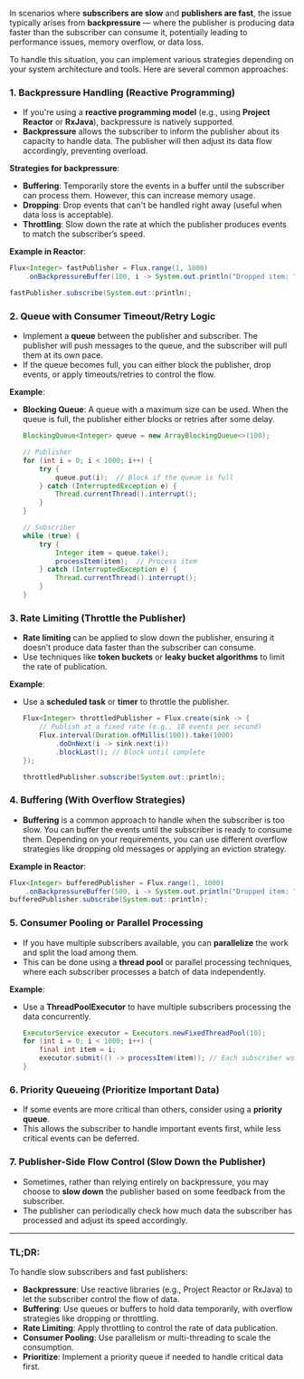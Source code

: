 In scenarios where **subscribers are slow** and **publishers are fast**, the issue typically arises from **backpressure** — where the publisher is producing data faster than the subscriber can consume it, potentially leading to performance issues, memory overflow, or data loss.

To handle this situation, you can implement various strategies depending on your system architecture and tools. Here are several common approaches:

### 1. **Backpressure Handling (Reactive Programming)**
- If you're using a **reactive programming model** (e.g., using **Project Reactor** or **RxJava**), backpressure is natively supported.
- **Backpressure** allows the subscriber to inform the publisher about its capacity to handle data. The publisher will then adjust its data flow accordingly, preventing overload.

**Strategies for backpressure**:
- **Buffering**: Temporarily store the events in a buffer until the subscriber can process them. However, this can increase memory usage.
- **Dropping**: Drop events that can't be handled right away (useful when data loss is acceptable).
- **Throttling**: Slow down the rate at which the publisher produces events to match the subscriber’s speed.

**Example in Reactor**:
   ```java
   Flux<Integer> fastPublisher = Flux.range(1, 1000)
       .onBackpressureBuffer(100, i -> System.out.println("Dropped item: " + i), BackpressureOverflowStrategy.DROP);

   fastPublisher.subscribe(System.out::println);
   ```

### 2. **Queue with Consumer Timeout/Retry Logic**
- Implement a **queue** between the publisher and subscriber. The publisher will push messages to the queue, and the subscriber will pull them at its own pace.
- If the queue becomes full, you can either block the publisher, drop events, or apply timeouts/retries to control the flow.

**Example**:
- **Blocking Queue**: A queue with a maximum size can be used. When the queue is full, the publisher either blocks or retries after some delay.

   ```java
   BlockingQueue<Integer> queue = new ArrayBlockingQueue<>(100);
   
   // Publisher
   for (int i = 0; i < 1000; i++) {
       try {
           queue.put(i);  // Block if the queue is full
       } catch (InterruptedException e) {
           Thread.currentThread().interrupt();
       }
   }

   // Subscriber
   while (true) {
       try {
           Integer item = queue.take();
           processItem(item);  // Process item
       } catch (InterruptedException e) {
           Thread.currentThread().interrupt();
       }
   }
   ```

### 3. **Rate Limiting (Throttle the Publisher)**
- **Rate limiting** can be applied to slow down the publisher, ensuring it doesn’t produce data faster than the subscriber can consume.
- Use techniques like **token buckets** or **leaky bucket algorithms** to limit the rate of publication.

**Example**:
- Use a **scheduled task** or **timer** to throttle the publisher.

   ```java
   Flux<Integer> throttledPublisher = Flux.create(sink -> {
       // Publish at a fixed rate (e.g., 10 events per second)
       Flux.interval(Duration.ofMillis(100)).take(1000)
           .doOnNext(i -> sink.next(i))
           .blockLast(); // Block until complete
   });
   
   throttledPublisher.subscribe(System.out::println);
   ```

### 4. **Buffering (With Overflow Strategies)**
- **Buffering** is a common approach to handle when the subscriber is too slow. You can buffer the events until the subscriber is ready to consume them. Depending on your requirements, you can use different overflow strategies like dropping old messages or applying an eviction strategy.

**Example in Reactor**:
   ```java
   Flux<Integer> bufferedPublisher = Flux.range(1, 1000)
       .onBackpressureBuffer(500, i -> System.out.println("Dropped item: " + i), BackpressureOverflowStrategy.DROP_OLDEST);
   bufferedPublisher.subscribe(System.out::println);
   ```

### 5. **Consumer Pooling or Parallel Processing**
- If you have multiple subscribers available, you can **parallelize** the work and split the load among them.
- This can be done using a **thread pool** or parallel processing techniques, where each subscriber processes a batch of data independently.

**Example**:
- Use a **ThreadPoolExecutor** to have multiple subscribers processing the data concurrently.

   ```java
   ExecutorService executor = Executors.newFixedThreadPool(10);
   for (int i = 0; i < 1000; i++) {
       final int item = i;
       executor.submit(() -> processItem(item)); // Each subscriber works on different items
   }
   ```

### 6. **Priority Queueing (Prioritize Important Data)**
- If some events are more critical than others, consider using a **priority queue**.
- This allows the subscriber to handle important events first, while less critical events can be deferred.

### 7. **Publisher-Side Flow Control (Slow Down the Publisher)**
- Sometimes, rather than relying entirely on backpressure, you may choose to **slow down** the publisher based on some feedback from the subscriber.
- The publisher can periodically check how much data the subscriber has processed and adjust its speed accordingly.

---

### TL;DR:

To handle slow subscribers and fast publishers:

- **Backpressure**: Use reactive libraries (e.g., Project Reactor or RxJava) to let the subscriber control the flow of data.
- **Buffering**: Use queues or buffers to hold data temporarily, with overflow strategies like dropping or throttling.
- **Rate Limiting**: Apply throttling to control the rate of data publication.
- **Consumer Pooling**: Use parallelism or multi-threading to scale the consumption.
- **Prioritize**: Implement a priority queue if needed to handle critical data first.
